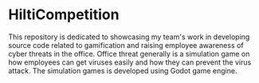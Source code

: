 # HiltiCompetition
This repository is dedicated to showcasing my team's work in developing source code related to gamification and raising employee awareness of cyber threats in the office. Office threat generally is a simulation game on how employees can get viruses easily and how they can prevent the virus attack. The simulation games is developed using Godot game engine.
